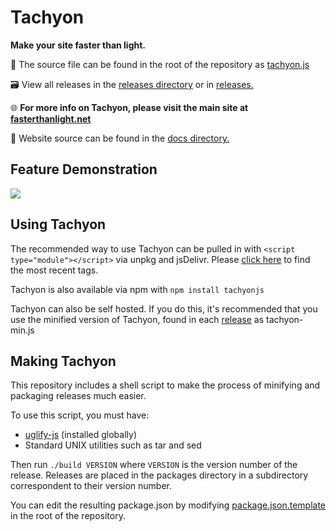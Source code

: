 # Tachyon
**Make your site faster than light.**

🧰 The source file can be found in the root of the repository as [tachyon.js](https://github.com/weebney/tachyon/blob/main/tachyon.js)

🗃 View all releases in the [releases directory](https://github.com/weebney/tachyon/tree/main/releases) or in [releases.](https://github.com/weebney/tachyon/tree/main/releases)

🌐 **For more info on Tachyon, please visit the main site at [fasterthanlight.net](https://fasterthanlight.net)**

📌 Website source can be found in the [docs directory.](https://github.com/weebney/tachyon/tree/main/releases) 

## Feature Demonstration

![](https://raw.githubusercontent.com/weebney/tachyon/main/docs/res/tachyonDemo.gif)

## Using Tachyon
The recommended way to use Tachyon can be pulled in with `<script type="module"></script>` via unpkg and jsDelivr. Please [click here](https://fasterthanlight.net/) to find the most recent tags.

Tachyon is also available via npm with `npm install tachyonjs`

Tachyon can also be self hosted. If you do this, it's recommended that you use the minified version of Tachyon, found in each [release](https://github.com/weebney/tachyon/tree/main/releases) as tachyon-min.js

## Making Tachyon
This repository includes a shell script to make the process of minifying and packaging releases much easier.

To use this script, you must have:

- [uglify-js](https://www.npmjs.com/package/uglify-js/) (installed globally)
- Standard UNIX utilities such as tar and sed

Then run `./build VERSION` where `VERSION` is the version number of the release. Releases are placed in the packages directory in a subdirectory correspondent to their version number.

You can edit the resulting package.json by modifying [package.json.template](https://github.com/weebney/tachyon/blob/main/package.json.template) in the root of the repository.
